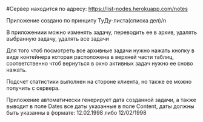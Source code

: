 #Сервер находится по адресу:
https://list-nodes.herokuapp.com/notes

<p>Приложение создано по принципу ТуДу-листа(списка дел)/n
</p>
<p>В приложениии можно изменять задачу, переводить ее в архив, удалять выбранную задачу, удалять все задачи
</p>
<p>Для того чтоб посмотреть все архивные задачи нужно нажать кнопку в виде контейнера которая расположена в верхней части таблиц, соответственно чтоб вернуться в окно активных задач нужно ее сново нажать.
</p>
<p>Подсчет статистики выполнен на стороне клиента, но также ее можно получить с сервера.
</p>
<p>Приложение автоматически генерирует дата созданной задачи, а также выводит в поле Dates все даты указанные в поле Content, даты должны быть указанны в формате: 12.02.1998 либо 12/02/1998
</p>
